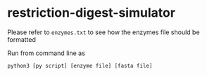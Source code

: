 # restriction-digest-simulator

Please refer to `enzymes.txt` to see how the enzymes file should be formatted

Run from command line as
```
python3 [py script] [enzyme file] [fasta file]
```
